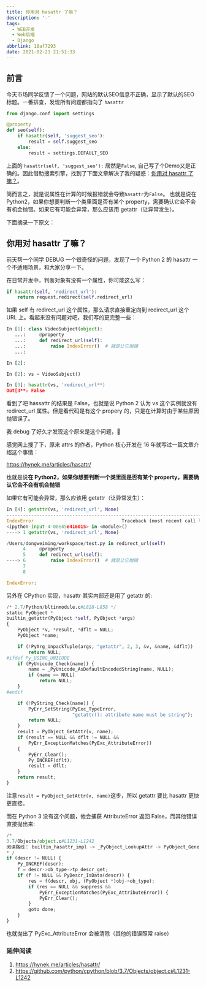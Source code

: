 ```yaml
---
title: 你用对 hasattr 了嘛？
description: '-'
tags:
  - WEB开发
  - Web后端
  - Django
abbrlink: 18af7293
date: 2021-02-23 21:51:33
---
```




## 前言

今天市场同学反馈了一个问题，网站的默认SEO信息不正确，显示了默认的SEO标题。一番排查，发现所有问题都指向了 `hasattr`

```python
from django.conf import settings

@property
def seo(self):
    if hasattr(self, 'suggest_seo'):
        result = self.suggest_seo
    else:
        result = settings.DEFAULT_SEO
```



上面的 `hasattr(self, 'suggest_seo'):` 居然是`False`, 自己写了个Demo又是正确的。因此借助搜索引擎，找到了下面文章解决了我的疑惑：[你用对 hasattr 了嘛？](https://www.dongwm.com/post/becareful-hasattr/)。 



简而言之，就是说属性在计算的时候报错就会导致`hasattr`为`False`。 也就是说在 Python2，如果你想要判断一个类里面是否有某个 property，需要确认它会不会有机会抛错。如果它有可能会异常，那么应该用 getattr（让异常发生）。



下面摘录一下原文：





## 你用对 hasattr 了嘛？

前天帮一个同学 DEBUG 一个很奇怪的问题，发现了一个 Python 2 的 hasattr 一个不适用场景，和大家分享一下。

在日常开发中，判断对象有没有一个属性，你可能这么写：

```python
if hasattr(self, 'redirect_url'):
    return request.redirect(self.redirect_url)
```

如果 self 有 redirect_url 这个属性，那么请求直接重定向到 redirect_url 这个 URL 上。看起来没有问题对吧，我们写的更完整一些：

```python
In [1]: class VideoSubject(object):
   ...:     @property
   ...:     def redirect_url(self):
   ...:         raise IndexError()  # 就是让它抛错
   ...:

In [2]:

In [2]: vs = VideoSubject()

In [3]: hasattr(vs, 'redirect_url**)
Out[3**: False
```

看到了吧 hassattr 的结果是 False，也就是说 Python 2 认为 vs 这个实例就没有 redirect_url 属性。但是看代码是有这个 propery 的，只是在计算时由于某些原因抛错误了。

我 debug 了好久才发现这个原来是这个问题，🤦‍

感觉网上搜了下，原来 attrs 的作者，Python 核心开发在 16 年就写过一篇文章介绍这个事情：

https://hynek.me/articles/hasattr/

也就是说**在 Python2，如果你想要判断一个类里面是否有某个 property，需要确认它会不会有机会抛错**

如果它有可能会异常，那么应该用 getattr（让异常发生）：

```python
In [4]: getattr(vs, 'redirect_url', None)
---------------------------------------------------------------------------
IndexError                                Traceback (most recent call last)
<ipython-input-4-08e45e416015> in <module>()
----> 1 getattr(vs, 'redirect_url', None)

/Users/dongweiming/workspace/test.py in redirect_url(self)
      4     @property
      5     def redirect_url(self):
----> 6         raise IndexError()  # 就是让它抛错
      7
      8

IndexError:
```

另外在 CPython 实现，hasattr 其实内部还是用了 getattr 的:

```python
/* 2.7/Python/bltinmodule.c#L828-L858 */
static PyObject *
builtin_getattr(PyObject *self, PyObject *args)
{
    PyObject *v, *result, *dflt = NULL;
    PyObject *name;

    if (!PyArg_UnpackTuple(args, "getattr", 2, 3, &v, &name, &dflt))
        return NULL;
#ifdef Py_USING_UNICODE
    if (PyUnicode_Check(name)) {
        name = _PyUnicode_AsDefaultEncodedString(name, NULL);
        if (name == NULL)
            return NULL;
    }
#endif

    if (!PyString_Check(name)) {
        PyErr_SetString(PyExc_TypeError,
                        "getattr(): attribute name must be string");
        return NULL;
    }
    result = PyObject_GetAttr(v, name);
    if (result == NULL && dflt != NULL &&
        PyErr_ExceptionMatches(PyExc_AttributeError))
    {
        PyErr_Clear();
        Py_INCREF(dflt);
        result = dflt;
    }
    return result;
}
```

注意`result = PyObject_GetAttr(v, name)`这步，所以 getattr 要比 hasattr 更快更直接。

而在 Python 3 没有这个问题，他会捕获 AttributeError 返回 False，而其他错误直接抛出来:

```python
/*
3.7/Objects/object.c#L1231-L1242
阅读路线： builtin_hasattr_impl -> _PyObject_LookupAttr -> PyObject_GenericGetAttr -> _PyObject_GenericGetAttrWithDict
* /
if (descr != NULL) {
    Py_INCREF(descr);
    f = descr->ob_type->tp_descr_get;
    if (f != NULL && PyDescr_IsData(descr)) {
        res = f(descr, obj, (PyObject *)obj->ob_type);
        if (res == NULL && suppress &&
            PyErr_ExceptionMatches(PyExc_AttributeError)) {
            PyErr_Clear();
        }
        goto done;
    }
}
```

也就抛出了 PyExc_AttributeError 会被清除（其他的错误照常 raise）

### 延伸阅读

1. https://hynek.me/articles/hasattr/
2. https://github.com/python/cpython/blob/3.7/Objects/object.c#L1231-L1242